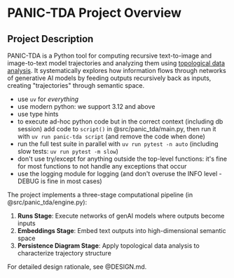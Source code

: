 # PANIC-TDA Project Overview

## Project Description

PANIC-TDA is a Python tool for computing recursive text-to-image and
image-to-text model trajectories and analyzing them using
[topological data analysis](https://en.wikipedia.org/wiki/Topological_data_analysis).
It systematically explores how information flows through networks of generative
AI models by feeding outputs recursively back as inputs, creating "trajectories"
through semantic space.

- use `uv` for _everything_
- use modern python: we support 3.12 and above
- use type hints
- to execute ad-hoc python code but in the correct context (including db
  session) add code to `script()` in @src/panic_tda/main.py, then run it with
  `uv run panic-tda script` (and remove the code when done)
- run the full test suite in parallel with `uv run pytest -n auto` (including
  slow tests: `uv run pytest -m slow`)
- don't use try/except for anything outside the top-level functions: it's fine
  for most functions to not handle any exceptions that occur
- use the logging module for logging (and don't overuse the INFO level - DEBUG
  is fine in most cases)

The project implements a three-stage computational pipeline (in
@src/panic_tda/engine.py):

1. **Runs Stage**: Execute networks of genAI models where outputs become inputs
2. **Embeddings Stage**: Embed text outputs into high-dimensional semantic space
3. **Persistence Diagram Stage**: Apply topological data analysis to
   characterize trajectory structure

For detailed design rationale, see @DESIGN.md.
